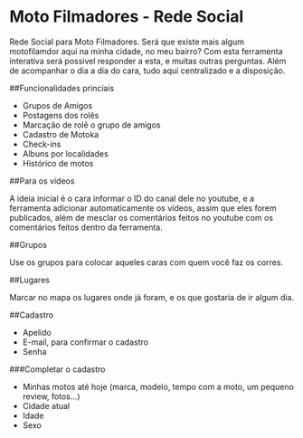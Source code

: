# Moto Filmadores - Rede Social

Rede Social para Moto Filmadores. 
Será que existe mais algum motofilamdor aqui na minha cidade, no meu bairro?
Com esta ferramenta interativa será possivel responder a esta, e muitas outras perguntas.
Além de acompanhar o dia a dia do cara, tudo aqui centralizado e a disposição.

##Funcionalidades princiais

- Grupos de Amigos
- Postagens dos rolês
- Marcação de rolê o grupo de amigos
- Cadastro de Motoka
- Check-ins
- Albuns por localidades
- Histórico de motos

##Para os vídeos

A ideia inicial é o cara informar o ID do canal dele no youtube, e a ferramenta adicionar automaticamente os vídeos, assim que eles forem publicados, além de mesclar os comentários feitos no youtube com os comentários feitos dentro da ferramenta.

##Grupos

Use os grupos para colocar aqueles caras com quem você faz os corres.

##Lugares

Marcar no mapa os lugares onde já foram, e os que gostaria de ir algum dia.

##Cadastro

- Apelido
- E-mail, para confirmar o cadastro
- Senha

###Completar o cadastro

- Minhas motos até hoje (marca, modelo, tempo com a moto, um pequeno review, fotos...)
- Cidade atual
- Idade
- Sexo
